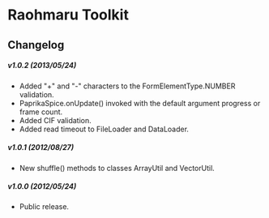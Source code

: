 ﻿Raohmaru Toolkit
================

Changelog
---------

##### v1.0.2 (2013/05/24)
* Added "+" and "-" characters to the FormElementType.NUMBER validation.
* PaprikaSpice.onUpdate() invoked with the default argument progress or frame count.
* Added CIF validation.
* Added read timeout to FileLoader and DataLoader.

##### v1.0.1 (2012/08/27)
* New shuffle() methods to classes ArrayUtil and VectorUtil.

##### v1.0.0 (2012/05/24)
* Public release.